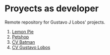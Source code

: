 # Proyects as developer
Remote repository for Gustavo J Lobos' projects.

<ol>
  <li><a href="https://gjlobos.github.io/Projects/Lemon_Pie">Lemon Pie</li>
  <li><a href="https://gjlobos.github.io/Projects/Petshop">Petshop</li>
  <li><a href="https://gjlobos.github.io/Projects/CV_Batman">CV Batman</li>
  <li><a href="https://gjlobos.github.io/Projects/CV_GustavoLobos">CV Gustavo Lobos</li>
</ol>

